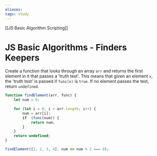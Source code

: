 ```yaml
---
aliases:
tags: study
---
```

[[JS Basic Algorithm Scripting]]
# JS Basic Algorithms - Finders Keepers
Create a function that looks through an array `arr` and returns the first element in it that passes a 'truth test'. This means that given an element `x`, the 'truth test' is passed if `func(x)` is `true`. If no element passes the test, return `undefined`.

```js
function findElement(arr, func) {
	let num = 0;
	
	for (let i = 0; i < arr.length; i++) {
		num = arr[i];
		if  (func(num)) {
			return num;
		}
	}
	return undefined;
}

findElement([1, 2, 3, 4], num => num % 2 === 0);
```